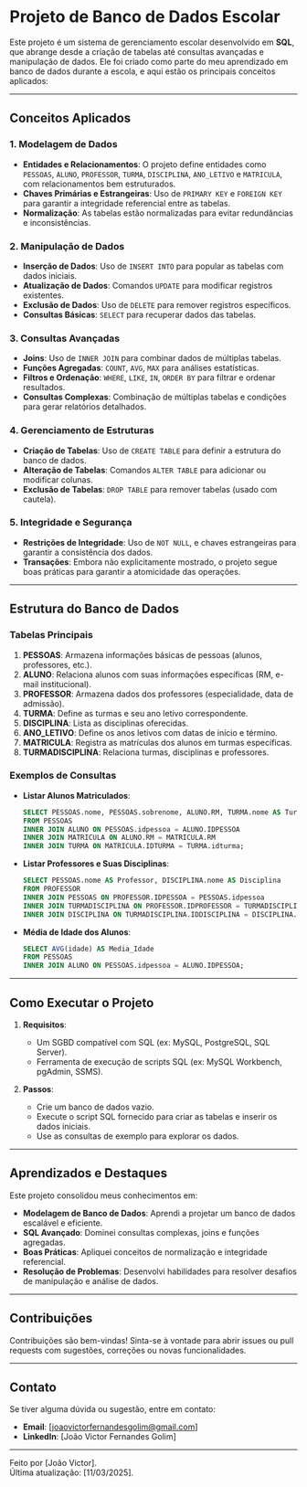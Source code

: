 # Projeto de Banco de Dados Escolar

Este projeto é um sistema de gerenciamento escolar desenvolvido em **SQL**, que abrange desde a criação de tabelas até consultas avançadas e manipulação de dados. Ele foi criado como parte do meu aprendizado em banco de dados durante a escola, e aqui estão os principais conceitos aplicados:

---

## **Conceitos Aplicados**

### 1. **Modelagem de Dados**
   - **Entidades e Relacionamentos**: O projeto define entidades como `PESSOAS`, `ALUNO`, `PROFESSOR`, `TURMA`, `DISCIPLINA`, `ANO_LETIVO` e `MATRICULA`, com relacionamentos bem estruturados.
   - **Chaves Primárias e Estrangeiras**: Uso de `PRIMARY KEY` e `FOREIGN KEY` para garantir a integridade referencial entre as tabelas.
   - **Normalização**: As tabelas estão normalizadas para evitar redundâncias e inconsistências.

### 2. **Manipulação de Dados**
   - **Inserção de Dados**: Uso de `INSERT INTO` para popular as tabelas com dados iniciais.
   - **Atualização de Dados**: Comandos `UPDATE` para modificar registros existentes.
   - **Exclusão de Dados**: Uso de `DELETE` para remover registros específicos.
   - **Consultas Básicas**: `SELECT` para recuperar dados das tabelas.

### 3. **Consultas Avançadas**
   - **Joins**: Uso de `INNER JOIN` para combinar dados de múltiplas tabelas.
   - **Funções Agregadas**: `COUNT`, `AVG`, `MAX` para análises estatísticas.
   - **Filtros e Ordenação**: `WHERE`, `LIKE`, `IN`, `ORDER BY` para filtrar e ordenar resultados.
   - **Consultas Complexas**: Combinação de múltiplas tabelas e condições para gerar relatórios detalhados.

### 4. **Gerenciamento de Estruturas**
   - **Criação de Tabelas**: Uso de `CREATE TABLE` para definir a estrutura do banco de dados.
   - **Alteração de Tabelas**: Comandos `ALTER TABLE` para adicionar ou modificar colunas.
   - **Exclusão de Tabelas**: `DROP TABLE` para remover tabelas (usado com cautela).

### 5. **Integridade e Segurança**
   - **Restrições de Integridade**: Uso de `NOT NULL`, e chaves estrangeiras para garantir a consistência dos dados.
   - **Transações**: Embora não explicitamente mostrado, o projeto segue boas práticas para garantir a atomicidade das operações.

---

## **Estrutura do Banco de Dados**

### Tabelas Principais
1. **PESSOAS**: Armazena informações básicas de pessoas (alunos, professores, etc.).
2. **ALUNO**: Relaciona alunos com suas informações específicas (RM, e-mail institucional).
3. **PROFESSOR**: Armazena dados dos professores (especialidade, data de admissão).
4. **TURMA**: Define as turmas e seu ano letivo correspondente.
5. **DISCIPLINA**: Lista as disciplinas oferecidas.
6. **ANO_LETIVO**: Define os anos letivos com datas de início e término.
7. **MATRICULA**: Registra as matrículas dos alunos em turmas específicas.
8. **TURMADISCIPLINA**: Relaciona turmas, disciplinas e professores.

### Exemplos de Consultas
- **Listar Alunos Matriculados**:
  ```sql
  SELECT PESSOAS.nome, PESSOAS.sobrenome, ALUNO.RM, TURMA.nome AS Turma
  FROM PESSOAS
  INNER JOIN ALUNO ON PESSOAS.idpessoa = ALUNO.IDPESSOA
  INNER JOIN MATRICULA ON ALUNO.RM = MATRICULA.RM
  INNER JOIN TURMA ON MATRICULA.IDTURMA = TURMA.idturma;
  ```

- **Listar Professores e Suas Disciplinas**:
  ```sql
  SELECT PESSOAS.nome AS Professor, DISCIPLINA.nome AS Disciplina
  FROM PROFESSOR
  INNER JOIN PESSOAS ON PROFESSOR.IDPESSOA = PESSOAS.idpessoa
  INNER JOIN TURMADISCIPLINA ON PROFESSOR.IDPROFESSOR = TURMADISCIPLINA.IDPROFESSOR
  INNER JOIN DISCIPLINA ON TURMADISCIPLINA.IDDISCIPLINA = DISCIPLINA.iddisciplina;
  ```

- **Média de Idade dos Alunos**:
  ```sql
  SELECT AVG(idade) AS Media_Idade
  FROM PESSOAS
  INNER JOIN ALUNO ON PESSOAS.idpessoa = ALUNO.IDPESSOA;
  ```

---

## **Como Executar o Projeto**

1. **Requisitos**:
   - Um SGBD compatível com SQL (ex: MySQL, PostgreSQL, SQL Server).
   - Ferramenta de execução de scripts SQL (ex: MySQL Workbench, pgAdmin, SSMS).

2. **Passos**:
   - Crie um banco de dados vazio.
   - Execute o script SQL fornecido para criar as tabelas e inserir os dados iniciais.
   - Use as consultas de exemplo para explorar os dados.

---

## **Aprendizados e Destaques**

Este projeto consolidou meus conhecimentos em:
- **Modelagem de Banco de Dados**: Aprendi a projetar um banco de dados escalável e eficiente.
- **SQL Avançado**: Dominei consultas complexas, joins e funções agregadas.
- **Boas Práticas**: Apliquei conceitos de normalização e integridade referencial.
- **Resolução de Problemas**: Desenvolvi habilidades para resolver desafios de manipulação e análise de dados.

---

## **Contribuições**

Contribuições são bem-vindas! Sinta-se à vontade para abrir issues ou pull requests com sugestões, correções ou novas funcionalidades.

---

## **Contato**

Se tiver alguma dúvida ou sugestão, entre em contato:
- **Email**: [joaovictorfernandesgolim@gmail.com]
- **LinkedIn**: [João Victor Fernandes Golim]

---

Feito por [João Victor].  
Última atualização: [11/03/2025].
